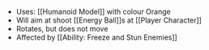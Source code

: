- Uses: [[Humanoid Model]] with colour Orange
- Will aim at shoot [[Energy Ball]]s at [[Player Character]]
- Rotates, but does not move
- Affected by [[Ability: Freeze and Stun Enemies]]